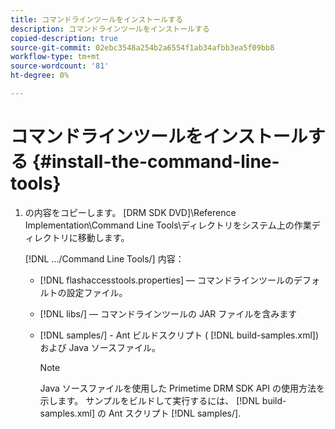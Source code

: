 ```yaml
---
title: コマンドラインツールをインストールする
description: コマンドラインツールをインストールする
copied-description: true
source-git-commit: 02ebc3548a254b2a6554f1ab34afbb3ea5f09bb8
workflow-type: tm+mt
source-wordcount: '81'
ht-degree: 0%

---
```


# コマンドラインツールをインストールする {#install-the-command-line-tools}

1. の内容をコピーします。 [DRM SDK DVD]\Reference Implementation\Command Line Tools\ディレクトリをシステム上の作業ディレクトリに移動します。

   [!DNL .../Command Line Tools/] 内容：

   * [!DNL flashaccesstools.properties]  — コマンドラインツールのデフォルトの設定ファイル。
   * [!DNL libs/]  — コマンドラインツールの JAR ファイルを含みます
   * [!DNL samples/] - Ant ビルドスクリプト ( [!DNL build-samples.xml]) および Java ソースファイル。

     >[!NOTE]
     >
     >Java ソースファイルを使用した Primetime DRM SDK API の使用方法を示します。 サンプルをビルドして実行するには、 [!DNL build-samples.xml] の Ant スクリプト [!DNL samples/].
